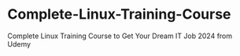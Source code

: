 # Complete-Linux-Training-Course
Complete Linux Training Course to Get Your Dream IT Job 2024 from Udemy
